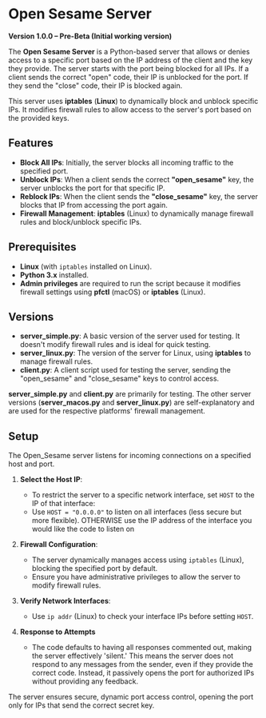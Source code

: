 # Open Sesame Server

**Version 1.0.0 – Pre-Beta (Initial working version)**

The **Open Sesame Server** is a Python-based server that allows or denies access to a specific port based on the IP address of the client and the key they provide. The server starts with the port being blocked for all IPs. If a client sends the correct "open" code, their IP is unblocked for the port. If they send the "close" code, their IP is blocked again.

This server uses **iptables** (**Linux**) to dynamically block and unblock specific IPs. It modifies firewall rules to allow access to the server's port based on the provided keys.

## Features

- **Block All IPs**: Initially, the server blocks all incoming traffic to the specified port.
- **Unblock IPs**: When a client sends the correct **"open_sesame"** key, the server unblocks the port for that specific IP.
- **Reblock IPs**: When the client sends the **"close_sesame"** key, the server blocks that IP from accessing the port again.
- **Firewall Management**: **iptables** (Linux) to dynamically manage firewall rules and block/unblock specific IPs.

## Prerequisites

- **Linux** (with `iptables` installed on Linux).
- **Python 3.x** installed.
- **Admin privileges** are required to run the script because it modifies firewall settings using **pfctl** (macOS) or **iptables** (Linux).


## Versions

- **server_simple.py**: A basic version of the server used for testing. It doesn't modify firewall rules and is ideal for quick testing.
- **server_linux.py**: The version of the server for Linux, using **iptables** to manage firewall rules.
- **client.py**: A client script used for testing the server, sending the "open_sesame" and "close_sesame" keys to control access.

**server_simple.py** and **client.py** are primarily for testing. The other server versions (**server_macos.py** and **server_linux.py**) are self-explanatory and are used for the respective platforms' firewall management.

## Setup

The Open_Sesame server listens for incoming connections on a specified host and port. 

1. **Select the Host IP**:
   - To restrict the server to a specific network interface, set `HOST` to the IP of that interface:
   - Use `HOST = "0.0.0.0"` to listen on all interfaces (less secure but more flexible). OTHERWISE use the IP address of the interface you would like the code to listen on

2. **Firewall Configuration**:
   - The server dynamically manages access using `iptables` (Linux), blocking the specified port by default.
   - Ensure you have administrative privileges to allow the server to modify firewall rules.

3. **Verify Network Interfaces**:
   - Use `ip addr` (Linux) to check your interface IPs before setting `HOST`.

4. **Response to Attempts**
   - The code defaults to having all responses commented out, making the server effectively 'silent.' This means the server does not respond to any messages from the sender, even if they provide the correct code. Instead, it passively opens the port for authorized IPs without providing any feedback.
  
   
The server ensures secure, dynamic port access control, opening the port only for IPs that send the correct secret key.





